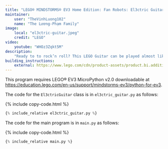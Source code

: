 ```yaml
---
title: "LEGO® MINDSTORMS® EV3 Home Edition: Fan Robots: El3ctric Guitar"
maintainer:
    user: "TheVinhLuong102"
    name: "The Lương-Phạm Family"
image:
    local: "el3ctric-guitar.jpeg"
    credit: "LEGO"
video:
    youtube: "WHOz3Zqkt5M"
description:
    "Ready to to rock’n roll? This LEGO Guitar can be played almost like a real guitar. Stroke the string, slide your fingers across its fretless neck, and bend the notes using the tremolo bar to produce the most amazing guitar solos!"
building_instructions:
    external: https://www.lego.com/cdn/product-assets/product.bi.additional.extra.pdf/31313_X_EL3CTRIC%20GUITAR.pdf
---
```



This program requires LEGO® EV3 MicroPython v2.0 downloadable at https://education.lego.com/en-us/support/mindstorms-ev3/python-for-ev3.

The code for the `El3ctricGuitar` class is in `el3ctric_guitar.py` as follows:

{% include copy-code.html %}
```python
{% include_relative el3ctric_guitar.py %}
```

The code for the main program is in `main.py` as follows:

{% include copy-code.html %}
```python
{% include_relative main.py %}
```
